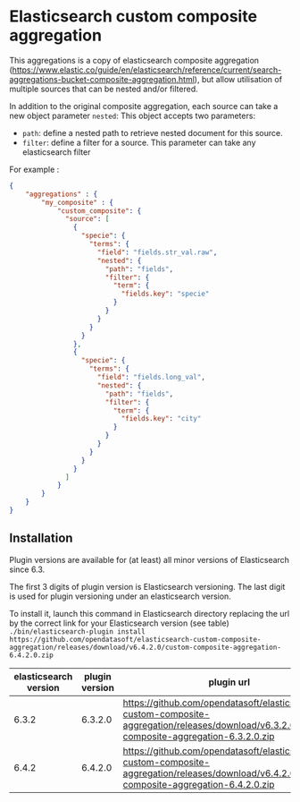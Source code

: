 Elasticsearch custom composite aggregation
==========================================

This aggregations is a copy of elasticsearch composite aggregation (https://www.elastic.co/guide/en/elasticsearch/reference/current/search-aggregations-bucket-composite-aggregation.html), but allow utilisation of multiple sources that can be nested and/or filtered.


In addition to the original composite aggregation, each source can take a new object parameter `nested`:
This object accepts two parameters:

 - `path`: define a nested path to retrieve nested document for this source.
 - `filter`: define a filter for a source. This parameter can take any elasticsearch filter 
 

For example :

```json
{
    "aggregations" : {
        "my_composite" : {
            "custom_composite": {
              "source": [
                {
                  "specie": {
                    "terms": {
                      "field": "fields.str_val.raw",
                      "nested": {
                        "path": "fields",
                        "filter": {
                          "term": {
                            "fields.key": "specie"
                          }
                        }
                      }
                    }
                  }
                },
                {
                  "specie": {
                    "terms": {
                      "field": "fields.long_val",
                      "nested": {
                        "path": "fields",
                        "filter": {
                          "term": {
                            "fields.key": "city"
                          }
                        }
                      }
                    }
                  }
                }
              ]
            }
        }
    }
}
```

Installation
------------

Plugin versions are available for (at least) all minor versions of Elasticsearch since 6.3.

The first 3 digits of plugin version is Elasticsearch versioning. The last digit is used for plugin versioning under an elasticsearch version.

To install it, launch this command in Elasticsearch directory replacing the url by the correct link for your Elasticsearch version (see table)
`./bin/elasticsearch-plugin install https://github.com/opendatasoft/elasticsearch-custom-composite-aggregation/releases/download/v6.4.2.0/custom-composite-aggregation-6.4.2.0.zip`

| elasticsearch version | plugin version | plugin url |
| --------------------- | -------------- | ---------- |
| 6.3.2 | 6.3.2.0 | https://github.com/opendatasoft/elasticsearch-custom-composite-aggregation/releases/download/v6.3.2.0/custom-composite-aggregation-6.3.2.0.zip |
| 6.4.2 | 6.4.2.0 | https://github.com/opendatasoft/elasticsearch-custom-composite-aggregation/releases/download/v6.4.2.0/custom-composite-aggregation-6.4.2.0.zip |

